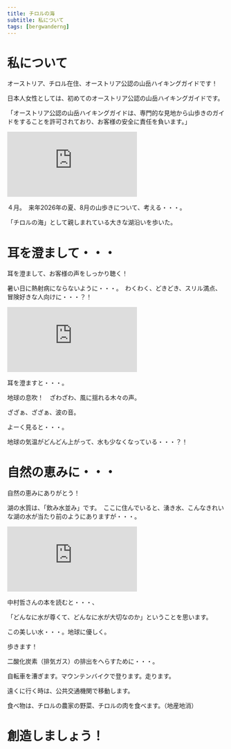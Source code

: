 ```yaml
---
title: チロルの海
subtitle: 私について
tags: [bergwanderng]
---
```


# 私について

オーストリア、チロル在住、オーストリア公認の山岳ハイキングガイドです！

日本人女性としては、初めてのオーストリア公認の山岳ハイキングガイドです。

「オーストリア公認の山岳ハイキングガイドは、専門的な見地から山歩きのガイドをすることを許可されており、お客様の安全に責任を負います。」

![20250407achensee-wasserfall](https://piwigo.schickl.de/i.php?/upload/2025/04/08/20250408103313-d7dc2eaa-me.jpg)

４月。　来年2026年の夏、8月の山歩きについて、考える・・・。

「チロルの海」として親しまれている大きな湖沿いを歩いた。


# 耳を澄まして・・・

耳を澄まして、お客様の声をしっかり聴く！

暑い日に熱射病にならないように・・・。　わくわく、どきどき、スリル満点、冒険好きな人向けに・・・？！

![20250407achensee-ufer](https://piwigo.schickl.de/i.php?/upload/2025/04/08/20250408103440-4cdc1263-me.jpg)

耳を澄ますと・・・。

地球の息吹！　ざわざわ、風に揺れる木々の声。

ざざぁ、ざざぁ、波の音。

よーく見ると・・・。

地球の気温がどんどん上がって、水も少なくなっている・・・？！


# 自然の恵みに・・・

自然の恵みにありがとう！

湖の水質は、「飲み水並み」です。　ここに住んでいると、湧き水、こんなきれいな湖の水が当たり前のようにありますが・・・。

![20250407achensee-ente](https://piwigo.schickl.de/i.php?/upload/2025/04/08/20250408103116-4717107c-me.jpg)

中村哲さんの本を読むと・・・、

「どんなに水が尊くて、どんなに水が大切なのか」ということを思います。

この美しい水・・・。地球に優しく。

歩きます！

二酸化炭素（排気ガス）の排出をへらすために・・・。

自転車を漕ぎます。マウンテンバイクで登ります。走ります。

遠くに行く時は、公共交通機関で移動します。

食べ物は、チロルの農家の野菜、チロルの肉を食べます。（地産地消）


# 創造しましょう！

